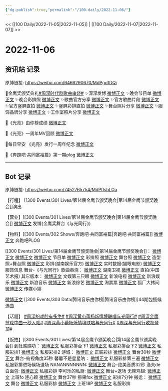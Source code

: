 ```yaml
---
{"dg-publish":true,"permalink":"/100-daily/2022-11-06/"}
---
```



<< [[100 Daily/2022-11-05\|2022-11-05]] | [[100 Daily/2022-11-07\|2022-11-07]] >>

# 2022-11-06

## 资讯站 记录

原博链接: https://weibo.com/6466290670/MdPgo1DQi

🌟金鹰奖颁奖典礼[#周深时代剧歌曲串烧#](https://s.weibo.com/weibo?q=%23%E5%91%A8%E6%B7%B1%E6%97%B6%E4%BB%A3%E5%89%A7%E6%AD%8C%E6%9B%B2%E4%B8%B2%E7%83%A7%23)
✨深深发博 [微博正文](https://m.weibo.cn/6466290670/4832945871528412)
✨晚会节目单 [微博正文](https://m.weibo.cn/6466290670/4832868960834110)
✨晚会彩排照 [微博正文](https://m.weibo.cn/6466290670/4832890305119333)
✨歌曲官方分享 [微博正文](https://m.weibo.cn/6466290670/4832908475373804)
✨官方歌曲片段 [微博正文](https://m.weibo.cn/6466290670/4832929454231637)
✨官方竖屏直拍 [微博正文](https://m.weibo.cn/6466290670/4832908861246366)
✨竖屏彩排直拍 [微博正文](https://m.weibo.cn/6466290670/4832930515916856)
✨舞台照片分享 [微博正文](https://m.weibo.cn/6466290670/4832932843230900)
✨服饰品牌分享 [微博正文](https://m.weibo.cn/6466290670/4832957096002435)
✨工作室照片分享 [微博正文](https://m.weibo.cn/6466290670/4832949403651833)

🌟《光亮》由你榜成绩 [微博正文](https://m.weibo.cn/6466290670/4832767089313959)

🌟《光亮》一周年MV回顾 [微博正文](https://m.weibo.cn/6466290670/4832788904413943)

🌟每日早安
《光亮》发行一周年纪念 [微博正文](https://m.weibo.cn/6466290670/4832717184697660)

🌟《奔跑吧·共同富裕篇》第一期plog [微博正文](https://m.weibo.cn/6466290670/4832779956650569)

---
## Bot 记录

原博链接: https://weibo.com/7452765754/MdP0sbLOa

【行程】
[[300 Events/301 Lives/第14届金鹰节颁奖晚会\|第14届金鹰节颁奖晚会]]演出

【营业】[[300 Events/301 Lives/第14届金鹰节颁奖晚会\|第14届金鹰节颁奖晚会]]
[微博正文](http://weibo.com/1736988591/MdOTnmeeT) 发博(金鹰奖舞台《与光同行》)

【物料】[[300 Events/302 Shows/奔跑吧·共同富裕篇\|奔跑吧·共同富裕篇]]
[微博正文](http://weibo.com/7478855230/MdKFNmTHN) 奔跑吧PLOG

[[300 Events/301 Lives/第14届金鹰节颁奖晚会\|第14届金鹰节颁奖晚会]]：
[微博正文](http://weibo.com/1638629382/MdMSZ1Qkz) [微博正文](http://weibo.com/3171364240/MdNwHlNKz) [微博正文](http://weibo.com/3171364240/MdNlAjU6v) 节目单
[微博正文](http://weibo.com/7478855230/MdNmct8VA) 彩排照
[微博正文](http://weibo.com/3171364240/MdO2k2Tdy) 舞台照
[微博正文](https://m.weibo.cn/7478855230/4832948140905207) 造型照+舞台照
[微博正文](http://weibo.com/1721744173/MdOi4gFSj) 彩排(湖南娱乐官方)
[微博正文](http://weibo.com/2611607127/MdNZv6XFs) 实时数据(猫眼电影)
[微博正文](https://m.weibo.cn/7710473200/4832955312375688) 服饰信息
舞台-《与光同行》歌曲串烧：
[微博正文](https://weibo.com/1638629382/MdOC3AnX7) 湖南卫视
[微博正文](http://weibo.com/1943724947/MdNZYkYVk) 直拍(中国艺术报)
其它版本：
[微博正文](https://weibo.com/1371117067/MdO22eAax) 文娱第三只眼
[微博正文](http://weibo.com/1642592432/MdO3x6a46) 新浪电视
[微博正文](http://weibo.com/1642591402/MdO3R7kSf) 新浪娱乐
[微博正文](http://weibo.com/1266269835/MdO6BFqkX) 新浪音乐
[微博正文](http://weibo.com/1878335471/MdOdplBeR) 新浪综艺
[微博正文](http://weibo.com/2095820504/MdO4wdSZ2) 淘票票
[微博正文](http://weibo.com/6525010965/MdO6ehDTk) 狐厂大拷问
[微博正文](http://weibo.com/2116890350/MdO6Xt4C6) 传媒小娱

[微博正文](http://weibo.com/6733257358/MdMfR5KqC) [[300 Events/303 Data/腾讯音乐由你榜\|腾讯音乐由你榜]]44期包揽候选曲

【话题】
[#周深的戏腔有多绝#](https://s.weibo.com/weibo?q=%23%E5%91%A8%E6%B7%B1%E7%9A%84%E6%88%8F%E8%85%94%E6%9C%89%E5%A4%9A%E7%BB%9D%23)
[#周深黄小蕾杨烁情境联唱与光同行#](https://s.weibo.com/weibo?q=%23%E5%91%A8%E6%B7%B1%E9%BB%84%E5%B0%8F%E8%95%BE%E6%9D%A8%E7%83%81%E6%83%85%E5%A2%83%E8%81%94%E5%94%B1%E4%B8%8E%E5%85%89%E5%90%8C%E8%A1%8C%23)
[#周深金鹰节戏中曲一秒入戏#](https://s.weibo.com/weibo?q=%23%E5%91%A8%E6%B7%B1%E9%87%91%E9%B9%B0%E8%8A%82%E6%88%8F%E4%B8%AD%E6%9B%B2%E4%B8%80%E7%A7%92%E5%85%A5%E6%88%8F%23)
[#周深黄小蕾杨烁情境联唱与光同行#](https://s.weibo.com/weibo?q=%23%E5%91%A8%E6%B7%B1%E9%BB%84%E5%B0%8F%E8%95%BE%E6%9D%A8%E7%83%81%E6%83%85%E5%A2%83%E8%81%94%E5%94%B1%E4%B8%8E%E5%85%89%E5%90%8C%E8%A1%8C%23)
[#周深与光同行收视登顶#](https://s.weibo.com/weibo?q=%23%E5%91%A8%E6%B7%B1%E4%B8%8E%E5%85%89%E5%90%8C%E8%A1%8C%E6%94%B6%E8%A7%86%E7%99%BB%E9%A1%B6%23)

【饭拍】[[300 Events/301 Lives/第14届金鹰节颁奖晚会\|第14届金鹰节颁奖晚会]]
到处瞧瞧叻：
[微博正文](http://weibo.com/5488485092/MdND57ixn) 私服彩排台下1
[微博正文](http://weibo.com/5488485092/MdNp9C4Fe) 私服彩排台下2
[微博正文](https://weibo.com/5488485092/MdO9n1xzl) 私服彩排1
[微博正文](https://weibo.com/5488485092/MdOGEqAZ3) 私服彩排2
游城：
[微博正文](http://weibo.com/1801743981/MdO1VpCTQ) 正装彩排
[微博正文](https://weibo.com/1801743981/MdO3V1bdm) 舞台30秒
[微博正文](https://weibo.com/1801743981/MdOcRijXJ) 舞台-俯视角度35秒
馨馨不是星星呐：
[微博正文](https://weibo.com/5100381535/MdO3Yunjq) 私服彩排第三遍
[微博正文](https://weibo.com/5100381535/MdO7VdSC7) 私服彩排进场候场退场
NANANNNNNNN:
[微博正文](http://weibo.com/5970158873/MdOn88Q8E) 舞台-绝美音质32秒
渔夫de白面包:
[微博正文](https://weibo.com/1291340441/MdOEQtjGk) 私服彩排
李可乐的私厨:
[微博正文](https://m.weibo.cn/6120515674/4832936337086742) 舞台+退场
无辣鸡翅:
[微博正文](https://m.weibo.cn/7495641082/4832947544785119) 上班fo
连心颖
[微博正文](https://m.weibo.cn/3786880304/4832947562088864) 舞台37秒
猕果fox
[微博正文](https://m.weibo.cn/5604179672/4832941345348577) 彩排7分钟
搬运：
[微博正文](http://weibo.com/6433509682/MdODxqZXt) 舞台
[微博正文](http://weibo.com/5122158435/MdOJY6uNb) 私服彩排
[微博正文](http://weibo.com/6433509682/MdOLHniwH) 上班18P
[微博正文](https://weibo.com/5122158435/MdOYEdn2h) 私服彩排
